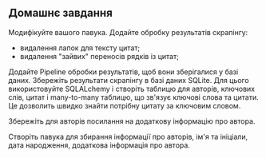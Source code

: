 ## Домашнє завдання
Модифікуйте вашого павука. Додайте обробку результатів скрапінгу:

- видалення лапок для тексту цитат;
- видалення "зайвих" переносів рядків із цитат;

Додайте Pipeline обробки результатів, щоб вони зберігалися у базі даних. Збережіть результати скрапінгу в базі даних SQLite. Для цього використовуйте SQLALchemy і створіть таблицю для авторів, ключових слів, цитат і many-to-many таблицю, що зв'язує ключові слова та цитати. Це дозволить швидко знайти потрібну цитату за ключовим словом.

Збережіть для авторів посилання на додаткову інформацію про автора.

Створіть павука для збирання інформації про авторів, ім'я та ініціали, дата народження, додаткова інформація про автора.